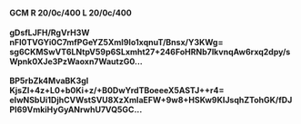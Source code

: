 #### GCM R 20/0c/400 L 20/0c/400
**gDsfLJFH/RgVrH3W**<br/>**nFl0TVGYi0C7mfPGeYZ5XmI9Io1xqnuT/Bnsx/Y3KWg=**<br/>**sg6CKMSwVT6LNtpV59p6SLxmht27+246FoHRNb7IkvnqAw6rxq2dpy/sWpnk0XJe3PzWaoxn7WautzG0...**<br/><br/>
**BP5rbZk4MvaBK3gI**<br/>**KjsZl+4z+L0+b0Ki+z/+B0DwYrdTBoeeeX5ASTJ++r4=**<br/>**elwNSbUi1DjhCVWstSVU8XzXmlaEFW+9w8+HSKw9KIJsqhZTohGK/fDJPI69VmkiHyGyANrwhU7VQ5GC...**